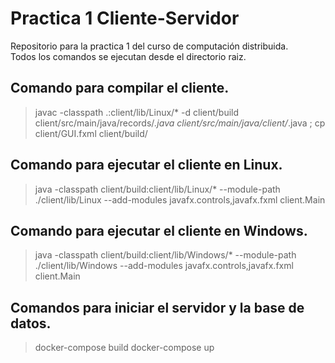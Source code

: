 # Practica 1 Cliente-Servidor

Repositorio para la practica 1 del curso de computación distribuida.<br>
Todos los comandos se ejecutan desde el directorio raiz.

## Comando para compilar el cliente.

> javac -classpath .:client/lib/Linux/* -d client/build client/src/main/java/records/*.java client/src/main/java/client/*.java ; cp client/GUI.fxml client/build/

## Comando para ejecutar el cliente en Linux.

> java -classpath client/build:client/lib/Linux/* --module-path ./client/lib/Linux --add-modules javafx.controls,javafx.fxml client.Main

## Comando para ejecutar el cliente en Windows.

> java -classpath client/build:client/lib/Windows/* --module-path ./client/lib/Windows --add-modules javafx.controls,javafx.fxml client.Main

## Comandos para iniciar el servidor y la base de datos.

> docker-compose build
> docker-compose up


 
